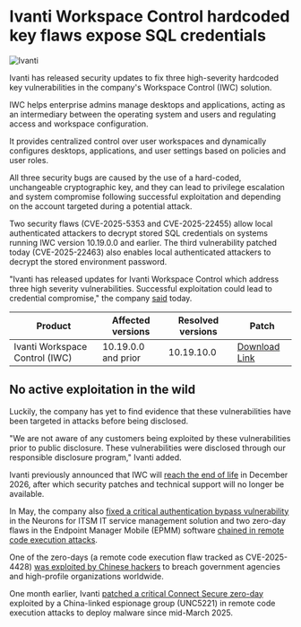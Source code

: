 # Ivanti Workspace Control hardcoded key flaws expose SQL credentials

![Ivanti](https://www.bleepstatic.com/content/hl-images/2024/04/03/Ivanti.jpg)

Ivanti has released security updates to fix three high-severity hardcoded key vulnerabilities in the company's Workspace Control (IWC) solution.

IWC helps enterprise admins manage desktops and applications, acting as an intermediary between the operating system and users and regulating access and workspace configuration.

It provides centralized control over user workspaces and dynamically configures desktops, applications, and user settings based on policies and user roles.

All three security bugs are caused by the use of a hard-coded, unchangeable cryptographic key, and they can lead to privilege escalation and system compromise following successful exploitation and depending on the account targeted during a potential attack.

Two security flaws (CVE-2025-5353 and CVE-2025-22455) allow local authenticated attackers to decrypt stored SQL credentials on systems running IWC version 10.19.0.0 and earlier. The third vulnerability patched today (CVE-2025-22463) also enables local authenticated attackers to decrypt the stored environment password.

"Ivanti has released updates for Ivanti Workspace Control which address three high severity vulnerabilities. Successful exploitation could lead to credential compromise," the company [said](http://forums.ivanti.com/s/article/Security-Advisory-Ivanti-Workspace-Control-CVE-2025-5353-CVE-CVE-2025-22463-CVE-2025-22455?language=en%5FUS) today.

| **Product**                    | **Affected versions** | **Resolved versions** | **Patch**                                                                                                                                                                   |
| ------------------------------ | --------------------- | --------------------- | --------------------------------------------------------------------------------------------------------------------------------------------------------------------------- |
| Ivanti Workspace Control (IWC) | 10.19.0.0 and prior   | 10.19.10.0            | [Download Link](https://download.ivanti.com/downloads/RES/Ivanti%20Workspace%20Control/Ivanti%5FWorkspace%5FControl%5F10.19.10.0.zip "Ivanti Workspace Control 10.19.10.0") |

## No active exploitation in the wild

Luckily, the company has yet to find evidence that these vulnerabilities have been targeted in attacks before being disclosed.

"We are not aware of any customers being exploited by these vulnerabilities prior to public disclosure. These vulnerabilities were disclosed through our responsible disclosure program," Ivanti added.

Ivanti previously announced that IWC will [reach the end of life](https://forums.ivanti.com/s/article/Product-Life-Cycle-Policy-for-Ivanti-Workspace-Control-formerly-RES-ONE-Workspace-and-VDX?language=en%5FUS#:~:text=58%3A18%20AM-,Ivanti%20Workspace%20Control%20and%20Ivanti%20Virtual%20Desktop%20Extender,Life%20Date%3A%20December%2031%2C%202026) in December 2026, after which security patches and technical support will no longer be available.

In May, the company also [fixed a critical authentication bypass vulnerability](https://www.bleepingcomputer.com/news/security/ivanti-warns-of-critical-neurons-for-itsm-auth-bypass-flaw/) in the Neurons for ITSM IT service management solution and two zero-day flaws in the Endpoint Manager Mobile (EPMM) software [chained in remote code execution attacks](https://www.bleepingcomputer.com/news/security/ivanti-fixes-epmm-zero-days-chained-in-code-execution-attacks/).

One of the zero-days (a remote code execution flaw tracked as CVE-2025-4428) [was exploited by Chinese hackers](https://www.bleepingcomputer.com/news/security/ivanti-epmm-flaw-exploited-by-chinese-hackers-to-breach-govt-agencies/) to breach government agencies and high-profile organizations worldwide.

One month earlier, Ivanti [patched a critical Connect Secure zero-day](https://www.bleepingcomputer.com/news/security/ivanti-patches-connect-secure-zero-day-exploited-since-mid-march/) exploited by a China-linked espionage group (UNC5221) in remote code execution attacks to deploy malware since mid-March 2025.